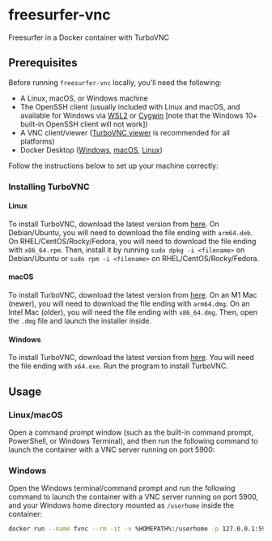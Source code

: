 # freesurfer-vnc

Freesurfer in a Docker container with TurboVNC

## Prerequisites

Before running `freesurfer-vnc` locally, you'll need the following:

- A Linux, macOS, or Windows machine
- The OpenSSH client (usually included with Linux and macOS, and available for Windows via [WSL2](https://learn.microsoft.com/en-us/windows/wsl/install) or [Cygwin](https://www.cs.odu.edu/~zeil/cs252/latest/Public/loggingin/cygwin.mmd.html) [note that the Windows 10+ built-in OpenSSH client will not work])
- A VNC client/viewer ([TurboVNC viewer](https://www.turbovnc.org) is recommended for all platforms)
- Docker Desktop ([Windows](https://docs.docker.com/desktop/install/windows-install/), [macOS](https://docs.docker.com/desktop/install/mac-install/), [Linux](https://docs.docker.com/desktop/install/linux-install/))

Follow the instructions below to set up your machine correctly:

### Installing TurboVNC

#### Linux

To install TurboVNC, download the latest version from [here](https://sourceforge.net/projects/turbovnc/files). On Debian/Ubuntu, you will need to download the file ending with `arm64.deb`. On RHEL/CentOS/Rocky/Fedora, you will need to download the file ending with `x86_64.rpm`. Then, install it by running `sudo dpkg -i <filename>` on Debian/Ubuntu or `sudo rpm -i <filename>` on RHEL/CentOS/Rocky/Fedora.

#### macOS

To install TurboVNC, download the latest version from [here](https://sourceforge.net/projects/turbovnc/files). On an M1 Mac (newer), you will need to download the file ending with `arm64.dmg`. On an Intel Mac (older), you will need the file ending with `x86_64.dmg`. Then, open the `.dmg` file and launch the installer inside.

#### Windows

To install TurboVNC, download the latest version from [here](https://sourceforge.net/projects/turbovnc/files). You will need the file ending with `x64.exe`. Run the program to install TurboVNC.

## Usage

### Linux/macOS

Open a command prompt window (such as the built-in command prompt, PowerShell, or Windows Terminal), and then run the following command to launch the container with a VNC server running on port 5900:

### Windows 

Open the Windows terminal/command prompt and run the following command to launch the container with a VNC server running on port 5900, and your Windows home directory mounted as `/userhome` inside the container:

```bash
docker run --name fvnc --rm -it -v %HOMEPATH%:/userhome -p 127.0.0.1:5900:5900 ghcr.io/uw-psych/freesurfer-vnc:latest
```
